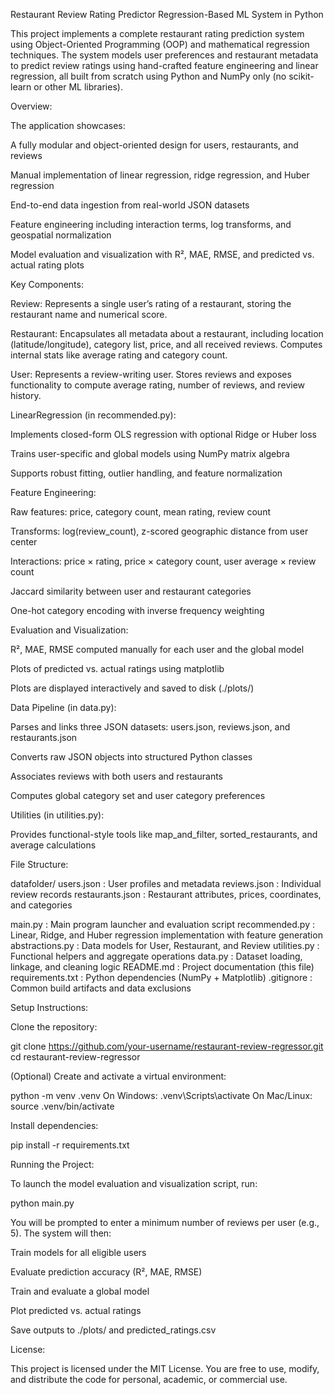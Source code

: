 Restaurant Review Rating Predictor Regression-Based ML System in Python

This project implements a complete restaurant rating prediction system using Object-Oriented Programming (OOP) and mathematical regression techniques. The system models user preferences and restaurant metadata to predict review ratings using hand-crafted feature engineering and linear regression, all built from scratch using Python and NumPy only (no scikit-learn or other ML libraries).

Overview:

The application showcases:

A fully modular and object-oriented design for users, restaurants, and reviews

Manual implementation of linear regression, ridge regression, and Huber regression

End-to-end data ingestion from real-world JSON datasets

Feature engineering including interaction terms, log transforms, and geospatial normalization

Model evaluation and visualization with R², MAE, RMSE, and predicted vs. actual rating plots

Key Components:

Review: Represents a single user’s rating of a restaurant, storing the restaurant name and numerical score.

Restaurant: Encapsulates all metadata about a restaurant, including location (latitude/longitude), category list, price, and all received reviews. Computes internal stats like average rating and category count.

User: Represents a review-writing user. Stores reviews and exposes functionality to compute average rating, number of reviews, and review history.

LinearRegression (in recommended.py):

Implements closed-form OLS regression with optional Ridge or Huber loss

Trains user-specific and global models using NumPy matrix algebra

Supports robust fitting, outlier handling, and feature normalization

Feature Engineering:

Raw features: price, category count, mean rating, review count

Transforms: log(review_count), z-scored geographic distance from user center

Interactions: price × rating, price × category count, user average × review count

Jaccard similarity between user and restaurant categories

One-hot category encoding with inverse frequency weighting

Evaluation and Visualization:

R², MAE, RMSE computed manually for each user and the global model

Plots of predicted vs. actual ratings using matplotlib

Plots are displayed interactively and saved to disk (./plots/)

Data Pipeline (in data.py):

Parses and links three JSON datasets: users.json, reviews.json, and restaurants.json

Converts raw JSON objects into structured Python classes

Associates reviews with both users and restaurants

Computes global category set and user category preferences

Utilities (in utilities.py):

Provides functional-style tools like map_and_filter, sorted_restaurants, and average calculations

File Structure:

datafolder/
users.json : User profiles and metadata
reviews.json : Individual review records
restaurants.json : Restaurant attributes, prices, coordinates, and categories

main.py : Main program launcher and evaluation script
recommended.py : Linear, Ridge, and Huber regression implementation with feature generation
abstractions.py : Data models for User, Restaurant, and Review
utilities.py : Functional helpers and aggregate operations
data.py : Dataset loading, linkage, and cleaning logic
README.md : Project documentation (this file)
requirements.txt : Python dependencies (NumPy + Matplotlib)
.gitignore : Common build artifacts and data exclusions

Setup Instructions:

Clone the repository:

git clone https://github.com/your-username/restaurant-review-regressor.git
cd restaurant-review-regressor

(Optional) Create and activate a virtual environment:

python -m venv .venv
On Windows: .venv\Scripts\activate
On Mac/Linux: source .venv/bin/activate

Install dependencies:

pip install -r requirements.txt

Running the Project:

To launch the model evaluation and visualization script, run:

python main.py

You will be prompted to enter a minimum number of reviews per user (e.g., 5). The system will then:

Train models for all eligible users

Evaluate prediction accuracy (R², MAE, RMSE)

Train and evaluate a global model

Plot predicted vs. actual ratings

Save outputs to ./plots/ and predicted_ratings.csv

License:

This project is licensed under the MIT License. You are free to use, modify, and distribute the code for personal, academic, or commercial use.
